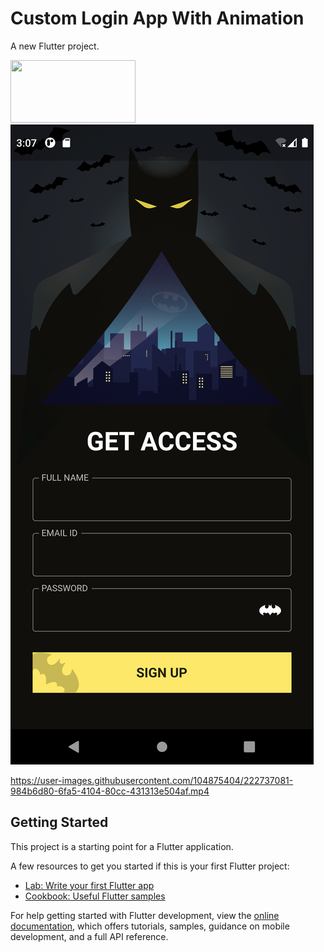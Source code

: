 # Custom Login App With Animation

A new Flutter project.

<p float="left">
<!-- <img src="web/icons/image_1.jpeg" with="20"> -->
<img src="ruta/de/la/image_1.jpeg" width="200" height="100">
<img src="web/icons/image_2.png" with="20">


https://user-images.githubusercontent.com/104875404/222737081-984b6d80-6fa5-4104-80cc-431313e504af.mp4


## Getting Started

This project is a starting point for a Flutter application.

A few resources to get you started if this is your first Flutter project:

- [Lab: Write your first Flutter app](https://docs.flutter.dev/get-started/codelab)
- [Cookbook: Useful Flutter samples](https://docs.flutter.dev/cookbook)

For help getting started with Flutter development, view the
[online documentation](https://docs.flutter.dev/), which offers tutorials,
samples, guidance on mobile development, and a full API reference.

